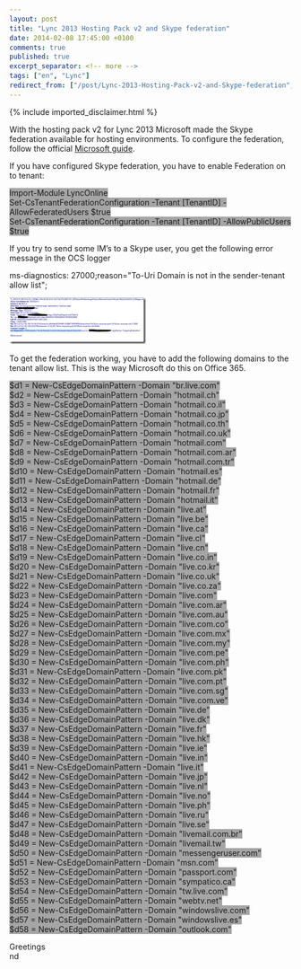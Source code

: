 ```yaml
---
layout: post
title: "Lync 2013 Hosting Pack v2 and Skype federation"
date: 2014-02-08 17:45:00 +0100
comments: true
published: true
excerpt_separator: <!-- more -->
tags: ["en", "Lync"]
redirect_from: ["/post/Lync-2013-Hosting-Pack-v2-and-Skype-federation", "/post/lync-2013-hosting-pack-v2-and-skype-federation"]
---
```

<!-- more -->
{% include imported_disclaimer.html %}
<p>With the hosting pack v2 for Lync 2013 Microsoft made the Skype federation available for hosting environments. To configure the federation, follow the official <a href="http://www.microsoft.com/en-us/download/details.aspx?id=39071">Microsoft guide</a>.</p>
<p>If you have configured Skype federation, you have to enable Federation on to tenant:</p>
<p><span style="background-color: #a5a5a5;">Import-Module LyncOnline <br />Set-CsTenantFederationConfiguration -Tenant [TenantID] -AllowFederatedUsers $true <br />Set-CsTenantFederationConfiguration -Tenant [TenantID] -AllowPublicUsers $true</span></p>
<p>If you try to send some IM&rsquo;s to a Skype user, you get the following error message in the OCS logger</p>
<p>ms-diagnostics: 27000;reason="To-Uri Domain is not in the sender-tenant allow list";</p>
<p><a href="/assets/image_619.png"><img style="background-image: none; padding-top: 0px; padding-left: 0px; margin: 0px; display: inline; padding-right: 0px; border: 0px;" title="image" src="/assets/image_thumb_617.png" alt="image" width="244" height="83" border="0" /></a></p>
<p>To get the federation working, you have to add the following domains to the tenant allow list. This is the way Microsoft do this on Office 365.</p>
<p><span style="background-color: #a5a5a5;">$d1 = New-CsEdgeDomainPattern -Domain "br.live.com" <br />$d2 = New-CsEdgeDomainPattern -Domain "hotmail.ch" <br />$d3 = New-CsEdgeDomainPattern -Domain "hotmail.co.il" <br />$d4 = New-CsEdgeDomainPattern -Domain "hotmail.co.jp" <br />$d5 = New-CsEdgeDomainPattern -Domain "hotmail.co.th" <br />$d6 = New-CsEdgeDomainPattern -Domain "hotmail.co.uk" <br />$d7 = New-CsEdgeDomainPattern -Domain "hotmail.com" <br />$d8 = New-CsEdgeDomainPattern -Domain "hotmail.com.ar" <br />$d9 = New-CsEdgeDomainPattern -Domain "hotmail.com.tr" <br />$d10 = New-CsEdgeDomainPattern -Domain "hotmail.es" <br />$d11 = New-CsEdgeDomainPattern -Domain "hotmail.de" <br />$d12 = New-CsEdgeDomainPattern -Domain "hotmail.fr" <br />$d13 = New-CsEdgeDomainPattern -Domain "hotmail.it" <br />$d14 = New-CsEdgeDomainPattern -Domain "live.at" <br />$d15 = New-CsEdgeDomainPattern -Domain "live.be" <br />$d16 = New-CsEdgeDomainPattern -Domain "live.ca" <br />$d17 = New-CsEdgeDomainPattern -Domain "live.cl" <br />$d18 = New-CsEdgeDomainPattern -Domain "live.cn" <br />$d19 = New-CsEdgeDomainPattern -Domain "live.co.in" <br />$d20 = New-CsEdgeDomainPattern -Domain "live.co.kr" <br />$d21 = New-CsEdgeDomainPattern -Domain "live.co.uk" <br />$d22 = New-CsEdgeDomainPattern -Domain "live.co.za" <br />$d23 = New-CsEdgeDomainPattern -Domain "live.com" <br />$d24 = New-CsEdgeDomainPattern -Domain "live.com.ar" <br />$d25 = New-CsEdgeDomainPattern -Domain "live.com.au" <br />$d26 = New-CsEdgeDomainPattern -Domain "live.com.co" <br />$d27 = New-CsEdgeDomainPattern -Domain "live.com.mx" <br />$d28 = New-CsEdgeDomainPattern -Domain "live.com.my" <br />$d29 = New-CsEdgeDomainPattern -Domain "live.com.pe" <br />$d30 = New-CsEdgeDomainPattern -Domain "live.com.ph" <br />$d31 = New-CsEdgeDomainPattern -Domain "live.com.pk" <br />$d32 = New-CsEdgeDomainPattern -Domain "live.com.pt" <br />$d33 = New-CsEdgeDomainPattern -Domain "live.com.sg" <br />$d34 = New-CsEdgeDomainPattern -Domain "live.com.ve" <br />$d35 = New-CsEdgeDomainPattern -Domain "live.de" <br />$d36 = New-CsEdgeDomainPattern -Domain "live.dk" <br />$d37 = New-CsEdgeDomainPattern -Domain "live.fr" <br />$d38 = New-CsEdgeDomainPattern -Domain "live.hk" <br />$d39 = New-CsEdgeDomainPattern -Domain "live.ie" <br />$d40 = New-CsEdgeDomainPattern -Domain "live.in" <br />$d41 = New-CsEdgeDomainPattern -Domain "live.it" <br />$d42 = New-CsEdgeDomainPattern -Domain "live.jp" <br />$d43 = New-CsEdgeDomainPattern -Domain "live.nl" <br />$d44 = New-CsEdgeDomainPattern -Domain "live.no" <br />$d45 = New-CsEdgeDomainPattern -Domain "live.ph" <br />$d46 = New-CsEdgeDomainPattern -Domain "live.ru" <br />$d47 = New-CsEdgeDomainPattern -Domain "live.se" <br />$d48 = New-CsEdgeDomainPattern -Domain "livemail.com.br" <br />$d49 = New-CsEdgeDomainPattern -Domain "livemail.tw" <br />$d50 = New-CsEdgeDomainPattern -Domain "messengeruser.com" <br />$d51 = New-CsEdgeDomainPattern -Domain "msn.com" <br />$d52 = New-CsEdgeDomainPattern -Domain "passport.com" <br />$d53 = New-CsEdgeDomainPattern -Domain "sympatico.ca" <br />$d54 = New-CsEdgeDomainPattern -Domain "tw.live.com" <br />$d55 = New-CsEdgeDomainPattern -Domain "webtv.net" <br />$d56 = New-CsEdgeDomainPattern -Domain "windowslive.com" <br />$d57 = New-CsEdgeDomainPattern -Domain "windowslive.es" <br />$d58 = New-CsEdgeDomainPattern -Domain "outlook.com" <br /></span></p>
<p>Greetings <br />nd</p>
